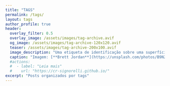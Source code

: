 ```yaml
---
title: "TAGS"
permalink: /tags/
layout: tags
author_profile: true
header:
  overlay_filter: 0.5
  overlay_image: /assets/images/tag-archive.avif
  og_image: /assets/images/tag-archive-120x120.avif
  teaser: /assets/images/tag-archive-200x100.avif
  image_description: "Uma etiqueta de identificação sobre uma superfície branca."
  caption: "Imagem: [**Brett Jordan**](https://unsplash.com/photos/B9N22h2s0to)"
  #actions:
  #  - label: "Leia mais"
  #    url: "https://cr-signorelli.github.io/"
excerpt: "Posts organizados por tags"
---
```

